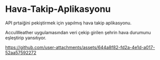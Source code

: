 # Hava-Takip-Aplikasyonu

API prtaiğini pekiştirmek için yapılmış hava takip aplikasyonu.

AccuWeather uygulamasından veri çekip girilen şehrin hava durumunu eşleştirip yansıtıyor.

https://github.com/user-attachments/assets/644a8f82-fd2a-4e1d-a017-52aa57592272

